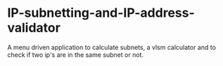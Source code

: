 # IP-subnetting-and-IP-address-validator
A menu driven application to calculate subnets, a vlsm calculator and to check if two ip's are in the same subnet or not.
